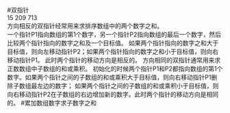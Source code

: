 #双指针  
15 209 713  
方向相反的双指针经常用来求排序数组中的两个数字之和。  
一个指针P1指向数组的第1个数字，另一个指针P2指向数组的最后一个数字，然后比较两个指针指向的数字之和及一个目标值。
如果两个指针指向的数字之和大于目标值，则向左移动指针P2；如果两个指针指向的数字之和小于目标值，则向右移动指针P1。
此时两个指针的移动方向是相反的。
方向相同的双指针通常用来求正数数组中子数组的和或乘积。
初始化的时候两个指针P1和P2都指向数组的第1个数字。如果两个指针之间的子数组的和或乘积大于目标值，则向右移动指针P1删除子数组最左边的数字；
如果两个指针之间的子数组的和或乘积小于目标值，则向右移动指针P2在子数组的右边增加新的数字。此时两个指针的移动方向是相同的。
#累加数组数字求子数字之和

